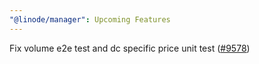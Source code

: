 ```yaml
---
"@linode/manager": Upcoming Features
---
```


Fix volume e2e test and dc specific price unit test ([#9578](https://github.com/linode/manager/pull/9578))
